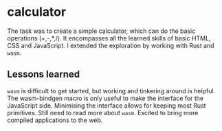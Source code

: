 # calculator

The task was to create a simple calculator, which can do the basic operations (+,-,*,/).
It encompasses all the learned skills of basic HTML, CSS and JavaScript.
I extended the exploration by working with Rust and `wasm`.

## Lessons learned

`wasm` is difficult to get started, but working and tinkering around is helpful.
The wasm-bindgen macro is only useful to make the interface for the JavaScript side.
Minimising the interface allows for keeping most Rust primitives.
Still need to read more about `wasm`.
Excited to bring more compiled applications to the web.
